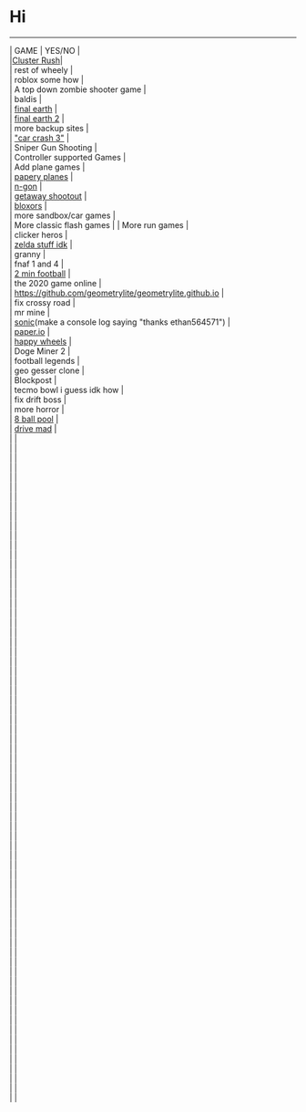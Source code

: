 # Hi
---
| GAME | YES/NO |  
|[Cluster Rush](https://github.com/thepizzaeditions/thepizzaeditions.github.io)|  
| rest of wheely |  
| roblox some how |  
| A top down zombie shooter game |  
| baldis |  
| [final earth](https://www.coolmathgames.com/0-the-final-earth) |  
| [final earth 2](https://www.coolmathgames.com/0-the-final-earth-2) |  
| more backup sites |  
| ["car crash 3"](https://www.crazygames.com/game/derby-crash-3) |  
| Sniper Gun Shooting |  
| Controller supported Games |  
| Add plane games |  
| [papery planes](https://1kh0.github.io/projects/papery-planes/index.html) |  
| [n-gon](https://1kh0.github.io/projects/n-gon/index.html) |  
| [getaway shootout](https://1kh0.github.io/projects/getaway-shootout/index.html) |  
| [bloxors](https://1kh0.github.io/projects/bloxors/index.html) |  
| more sandbox/car games |  
| More classic flash games | 
| More run games |   
| clicker heros |  
| [zelda stuff idk](https://github.com/search?q=zelda+clone+language%3AHTML+&type=repositorie) |  
| granny |  
| fnaf 1 and 4 |  
| [2 min football](https://2minutefootball.github.io) |  
| the 2020 game online |  
| https://github.com/geometrylite/geometrylite.github.io |  
| fix crossy road |  
| mr mine |  
| [sonic](https://github.com/TWS2401/Sonic-CD-WASM?tab=readme-ov-file)(make a console log saying "thanks ethan564571") |  
| [paper.io](https://github.com/eriseven/Paper.io-2?tab=readme-ov-file) |  
| [happy wheels](https://github.com/CBGamesdev/chilibowlflash/tree/main/hw) |  
| Doge Miner 2 |  
| football legends |  
| geo gesser clone |  
| Blockpost |  
| tecmo bowl i guess idk how |  
| fix drift boss |  
| more horror |  
| [8 ball pool](https://www.coolmathgames.com/0-8-ball-pool) |  
| [drive mad](https://poki.com/en/g/drive-mad) |  
|  |  
|  |  
|  |  
|  |  
|  |  
|  |  
|  |  
|  |  
|  |  
|  |  
|  |  
|  |  
|  |  
|  |  
|  |  
|  |  
|  |  
|  |  
|  |  
|  |  
|  |  
|  |  
|  |  
|  |  
|  |  
|  |  
|  |  
|  |  
|  |  
|  |  
|  |  
|  |  
|  |  
|  |  
|  |  
|  |  
|  |  
|  |  
|  |  
|  |  
|  |  
|  |  
|  |  
|  |  
|  |  
|  |  
|  |  
|  |  
|  |  
|  |  
|  |  
|  |  
|  |  
|  |  
|  |  
|  |  
|  |  
|  |  
|  |  
|  |  
|  |  
|  |  
|  |  
|  |  
|  |  
|  |  
|  |  
|  |  
|  |  

